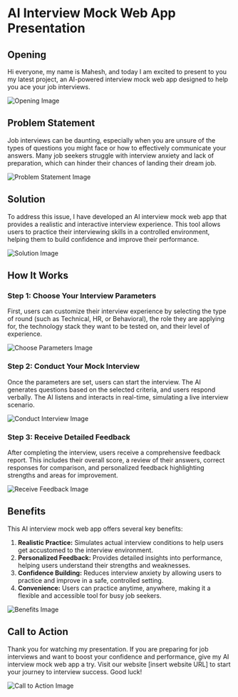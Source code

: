# AI Interview Mock Web App Presentation

## Opening

Hi everyone, my name is Mahesh, and today I am excited to present to you my latest project, an AI-powered interview mock web app designed to help you ace your job interviews.

![Opening Image](path/to/opening-image.png)

## Problem Statement

Job interviews can be daunting, especially when you are unsure of the types of questions you might face or how to effectively communicate your answers. Many job seekers struggle with interview anxiety and lack of preparation, which can hinder their chances of landing their dream job.

![Problem Statement Image](path/to/problem-statement-image.png)

## Solution

To address this issue, I have developed an AI interview mock web app that provides a realistic and interactive interview experience. This tool allows users to practice their interviewing skills in a controlled environment, helping them to build confidence and improve their performance.

![Solution Image](path/to/solution-image.png)

## How It Works

### Step 1: Choose Your Interview Parameters

First, users can customize their interview experience by selecting the type of round (such as Technical, HR, or Behavioral), the role they are applying for, the technology stack they want to be tested on, and their level of experience.

![Choose Parameters Image](path/to/choose-parameters-image.png)

### Step 2: Conduct Your Mock Interview

Once the parameters are set, users can start the interview. The AI generates questions based on the selected criteria, and users respond verbally. The AI listens and interacts in real-time, simulating a live interview scenario.

![Conduct Interview Image](path/to/conduct-interview-image.png)

### Step 3: Receive Detailed Feedback

After completing the interview, users receive a comprehensive feedback report. This includes their overall score, a review of their answers, correct responses for comparison, and personalized feedback highlighting strengths and areas for improvement.

![Receive Feedback Image](path/to/receive-feedback-image.png)

## Benefits

This AI interview mock web app offers several key benefits:

1. **Realistic Practice:** Simulates actual interview conditions to help users get accustomed to the interview environment.
2. **Personalized Feedback:** Provides detailed insights into performance, helping users understand their strengths and weaknesses.
3. **Confidence Building:** Reduces interview anxiety by allowing users to practice and improve in a safe, controlled setting.
4. **Convenience:** Users can practice anytime, anywhere, making it a flexible and accessible tool for busy job seekers.

![Benefits Image](path/to/benefits-image.png)

## Call to Action

Thank you for watching my presentation. If you are preparing for job interviews and want to boost your confidence and performance, give my AI interview mock web app a try. Visit our website [insert website URL] to start your journey to interview success. Good luck!

![Call to Action Image](path/to/call-to-action-image.png)

